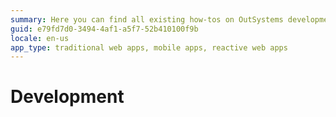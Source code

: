 ```yaml
---
summary: Here you can find all existing how-tos on OutSystems development.
guid: e79fd7d0-3494-4af1-a5f7-52b410100f9b
locale: en-us
app_type: traditional web apps, mobile apps, reactive web apps
---
```


# Development

